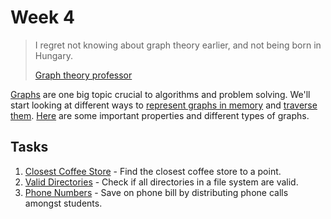 # Week 4

> I regret not knowing about graph theory earlier,
> and not being born in Hungary.
>
> [Graph theory professor](mathprofessorquotes.tumblr.com/tagged/graph-theory)

[Graphs](materials/graph_traversals.md) are one big topic crucial to algorithms and problem solving.
We'll start looking at different ways to [represent graphs in memory](materials/graph_representation.md) and
[traverse them](materials/graph_traversals.md). [Here](materials/graph_properties.md) are some important
properties and different types of graphs.

## Tasks

1. [Closest Coffee Store](1-Closest-Coffee-Store/README.md) - Find the closest coffee store to a point.
1. [Valid Directories](2-Valid-Directories/README.md) - Check if all directories in a file system are valid.
1. [Phone Numbers](3-Phone-Numbers/README.md) - Save on phone bill by distributing phone calls amongst students.
